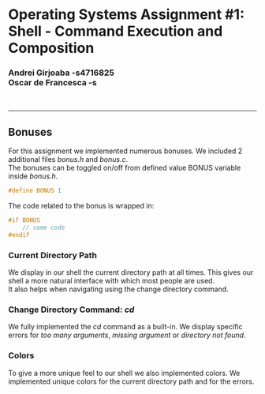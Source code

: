 # Operating Systems Assignment #1: <br>Shell - Command Execution and Composition
### Andrei Girjoaba -s4716825 <br> Oscar de Francesca -s

<br>

---

## Bonuses
For this assignment we implemented numerous bonuses. We included 2 additional files *bonus.h* and *bonus.c*. <br>
The bonuses can be toggled on/off from defined value BONUS variable inside *bonus.h*.

~~~ C
#define BONUS 1
~~~

The code related to the bonus is wrapped in:

~~~ C
#if BONUS
    // some code
#endif
~~~

### Current Directory Path
We display in our shell the current directory path at all times. This gives our shell a more natural interface with which most people are used. <br> 
It also helps when navigating using the change directory command.

### Change Directory Command: *cd*
We fully implemented the *cd* command as a built-in. We display specific errors for *too many arguments*, *missing argument* or *directory not found*.

### Colors
To give a more unique feel to our shell we also implemented colors. We implemented unique colors for the current directory path and for the errors.